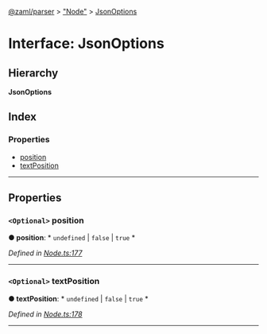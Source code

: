 [@zaml/parser](../README.md) > ["Node"](../modules/_node_.md) > [JsonOptions](../interfaces/_node_.jsonoptions.md)

# Interface: JsonOptions

## Hierarchy

**JsonOptions**

## Index

### Properties

* [position](_node_.jsonoptions.md#position)
* [textPosition](_node_.jsonoptions.md#textposition)

---

## Properties

<a id="position"></a>

### `<Optional>` position

**● position**: * `undefined` &#124; `false` &#124; `true`
*

*Defined in [Node.ts:177](https://github.com/nexushubs/zaml-lang/blob/5afa52e/packages/zaml-parser/src/Node.ts#L177)*

___
<a id="textposition"></a>

### `<Optional>` textPosition

**● textPosition**: * `undefined` &#124; `false` &#124; `true`
*

*Defined in [Node.ts:178](https://github.com/nexushubs/zaml-lang/blob/5afa52e/packages/zaml-parser/src/Node.ts#L178)*

___

